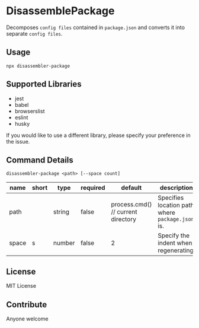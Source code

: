 # DisassemblePackage
Decomposes `config files` contained in `package.json` and converts it into separate `config files`.

## Usage
```shell
npx disassembler-package
```

## Supported Libraries
- jest
- babel
- browserslist
- eslint
- husky

If you would like to use a different library, please specify your preference in the issue.

## Command Details
```shell
disassembler-package <path> [--space count]
```
| name  | short | type   | required | default                            | description                                      | 
| ----- | ----- | ------ | -------- | ---------------------------------- | ------------------------------------------------ | 
| path  |       | string | false    | process.cmd() // current directory | Specifies location path where `package.json` is. | 
| space | s     | number | false    | 2                                  | Specify the indent when regenerating.            | 
## License
MIT License

## Contribute
Anyone welcome
